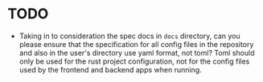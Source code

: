 # TODO

- Taking in to consideration the spec docs in `docs` directory, can you please ensure that the specification for all config files in the repository and also in the user's directory use yaml format, not toml? Toml should only be used for the rust project configuration, not for the config files used by the frontend and backend apps when running.
